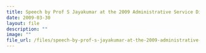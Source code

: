 ```yaml
---
title: Speech by Prof S Jayakumar at the 2009 Administrative Service Dinner
date: 2009-03-30
layout: file
description: ""
image: ""
file_url: /files/speech-by-prof-s-jayakumar-at-the-2009-administrative-service-dinner.pdf
---
```

